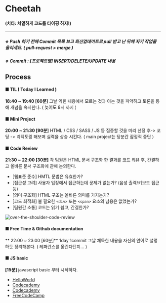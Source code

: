 # Cheetah
#### (치타: 치열하게 코드를 타이핑 하자!)
---------------------------------------------------------------------------
##### ※ Push 하기 전에 Commit 목록 보고 최신업데이트로 pull 받고 난 뒤에 자기 작업물 올리세요. ( pull-request >  merge )
##### ※ Commit : [프로젝트명] INSERT/DELETE/UPDATE 내용


## Process

#### ■ TIL ( Today I Learned )
**18:40 ~ 19:40 [60분]** 그날 익힌 내용에서 모르는 것과 아는 것을 파악하고 토론을 통해 개념을 숙지한다. ( 늦어도 8시 까지 )  


#### ■ Mini Project
**20:00 ~ 21:30 [90분]**  HTML / CSS / SASS / JS 등 집중할 것을 미리 선정 후-> 코딩 -> 리펙토링 해보며 실력을 상승 시킨다. 
( main project는 당분간 잠정적 중단 )


#### ■ Code Review
**21:30 ~ 22:00 [30분]** 각 팀원은 HTML 문서 구조화 한 결과를 코드 리뷰 후, 간결하고 올바른 문서 구조화에 관해 논의한다.

- [웹표준 준수] HMTL 문법은 유효한가?
- [접근성 고려] 사용자 입장에서 접근하는데 문제가 없는가? (음성 출력/키보드 접근 등)
- [의미 구조화] HTML 구조는 올바른 의미를 가지는가?
- [코드 최적화] 불 필요한 `<div>` 또는 `<span>` 요소의 남용은 없었는가?
- [팀원간 소통] 코드는 읽기 쉽고, 간결한가?

![over-the-shoulder-code-review](./3_images/main_code_review.png)




#### ■ Free Time & Github documentation 
** 22:00 ~ 23:00 [60분]** 1day 1commit 그날 체득한 내용을 자신의 언어로 설명하듯 정리해본다. ( 레퍼런스를 옮긴다던지... )


#### ■ JS basic
**[15분]** javascript basic 부터 시작하자.
- [HelloWorld](http://tryhelloworld.co.kr/)
- [Codecademy](https://www.codecademy.com/ko/tracks/javascript-ko)
- [Codecademy](https://www.codecademy.com/learn/javascript)
- [FreeCodeCamp](https://www.freecodecamp.com/)
